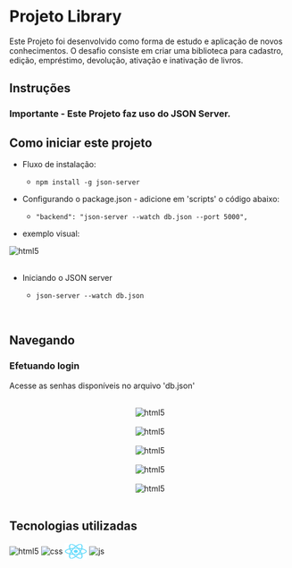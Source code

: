 # Projeto Library

Este Projeto foi desenvolvido como forma de estudo e aplicação de novos conhecimentos. O desafio consiste em criar uma biblioteca para cadastro, edição, empréstimo, devolução, ativação e inativação de livros.

## Instruções

### Importante - Este Projeto faz uso do JSON Server.

## Como iniciar este projeto

-   Fluxo de instalação:

    -   `npm install -g json-server`

-   Configurando o package.json - adicione em 'scripts' o código abaixo:

    -   `"backend": "json-server --watch db.json --port 5000",`

-   exemplo visual:

<div align="left">
  <img  alt="html5" src="https://user-images.githubusercontent.com/105321683/205415353-0bd256ca-b2a8-4e2e-9e72-c0ae9d5858f5.png" width="350px" />
</div><br/>

-   Iniciando o JSON server

    -   `json-server --watch db.json`

<br>

## Navegando

### Efetuando login

Acesse as senhas disponíveis no arquivo 'db.json'

<br>

<div align="center">
  <img  alt="html5" src="https://user-images.githubusercontent.com/105321683/184517240-dd970aa5-c3f2-46e0-9f2b-22b8ca9cff2a.png" width="300px" />
</div><br/>
<div align="center">
  <img  alt="html5" src="https://user-images.githubusercontent.com/105321683/184517707-13418a77-02fa-49c2-9b9b-ce6cf55179a0.png" width="400px" />
</div><br/>
<div align="center">
  <img  alt="html5" src="https://user-images.githubusercontent.com/105321683/184517730-1ab1e2c7-53f2-47f3-84d7-cb2b53261b45.png" width="400px" />
</div><br/>
<div align="center">
  <img  alt="html5" src="https://user-images.githubusercontent.com/105321683/184517695-9610113d-a8eb-4206-8938-4d7a57cd3d5c.png" width="400px" />
</div><br/>
<div align="center">
  <img  alt="html5" src="https://user-images.githubusercontent.com/105321683/184517804-8708479c-4ae7-48d2-beb3-3b8ab789e6f9.png" width="400px" />
</div><br/>

## Tecnologias utilizadas

<div style="display: inline_block">
  <img align="center" alt="html5" src="https://img.shields.io/badge/HTML5-E34F26?style=for-the-badge&logo=html5&logoColor=white" />
  <img align="center" alt="css" src="https://img.shields.io/badge/CSS3-1572B6?style=for-the-badge&logo=css3&logoColor=white" />
  <img align="center" alt="Carlos-React" height="30" width="40" src="https://raw.githubusercontent.com/devicons/devicon/master/icons/react/react-original.svg" style="max-width: 100%;">
  <img align="center" alt="js" src="https://img.shields.io/badge/JavaScript-F7DF1E?style=for-the-badge&logo=javascript&logoColor=black" />

</div><br/>
